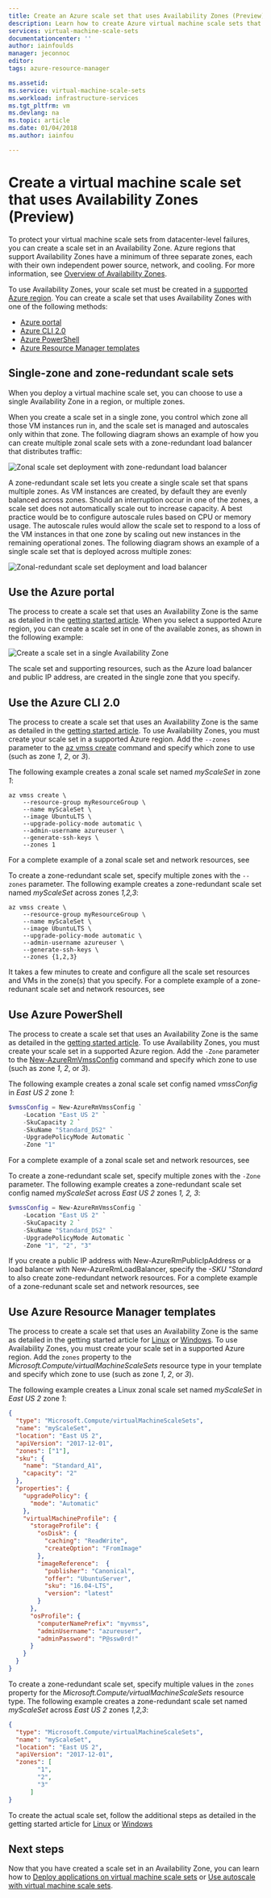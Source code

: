 ```yaml
---
title: Create an Azure scale set that uses Availability Zones (Preview) | Microsoft Docs
description: Learn how to create Azure virtual machine scale sets that use Availability Zones for increased redundancy against outages
services: virtual-machine-scale-sets
documentationcenter: ''
author: iainfoulds
manager: jeconnoc
editor:
tags: azure-resource-manager

ms.assetid: 
ms.service: virtual-machine-scale-sets
ms.workload: infrastructure-services
ms.tgt_pltfrm: vm
ms.devlang: na
ms.topic: article
ms.date: 01/04/2018
ms.author: iainfou

---
```


# Create a virtual machine scale set that uses Availability Zones (Preview)
To protect your virtual machine scale sets from datacenter-level failures, you can create a scale set in an Availability Zone. Azure regions that support Availability Zones have a minimum of three separate zones, each with their own independent power source, network, and cooling. For more information, see [Overview of Availability Zones](../availability-zones/az-overview.md).

To use Availability Zones, your scale set must be created in a [supported Azure region](../availability-zones/az-overview.md#regions-that-support-availability-zones). You can create a scale set that uses Availability Zones with one of the following methods:

- [Azure portal](#use-the-azure-portal)
- [Azure CLI 2.0](#use-the-azure-cli-20)
- [Azure PowerShell](#use-azure-powershell)
- [Azure Resource Manager templates](#use-azure-resource-manager-templates)


## Single-zone and zone-redundant scale sets
When you deploy a virtual machine scale set, you can choose to use a single Availability Zone in a region, or multiple zones.

When you create a scale set in a single zone, you control which zone all those VM instances run in, and the scale set is managed and autoscales only within that zone. The following diagram shows an example of how you can create multiple zonal scale sets with a zone-redundant load balancer that distributes traffic:

![Zonal scale set deployment with zone-redundant load balancer](media/virtual-machine-scale-sets-use-availability-zones/zonal-vmss.png)

A zone-redundant scale set lets you create a single scale set that spans multiple zones. As VM instances are created, by default they are evenly balanced across zones. Should an interruption occur in one of the zones, a scale set does not automatically scale out to increase capacity. A best practice would be to configure autoscale rules based on CPU or memory usage. The autoscale rules would allow the scale set to respond to a loss of the VM instances in that one zone by scaling out new instances in the remaining operational zones. The following diagram shows an example of a single scale set that is deployed across multiple zones:

![Zonal-redundant scale set deployment and load balancer](media/virtual-machine-scale-sets-use-availability-zones/zone-redundant-vmss.png)


## Use the Azure portal
The process to create a scale set that uses an Availability Zone is the same as detailed in the [getting started article](virtual-machine-scale-sets-create-portal.md). When you select a supported Azure region, you can create a scale set in one of the available zones, as shown in the following example:

![Create a scale set in a single Availability Zone](media/virtual-machine-scale-sets-use-availability-zones/create-portal-single-az.png)

The scale set and supporting resources, such as the Azure load balancer and public IP address, are created in the single zone that you specify.


## Use the Azure CLI 2.0
The process to create a scale set that uses an Availability Zone is the same as detailed in the [getting started article](virtual-machine-scale-sets-create-cli.md). To use Availability Zones, you must create your scale set in a supported Azure region. Add the `--zones` parameter to the [az vmss create](/cli/azure/vmss#az_vmss_create) command and specify which zone to use (such as zone *1*, *2*, or *3*). 

The following example creates a zonal scale set named *myScaleSet* in zone *1*:

```azurecli
az vmss create \
    --resource-group myResourceGroup \
    --name myScaleSet \
    --image UbuntuLTS \
    --upgrade-policy-mode automatic \
    --admin-username azureuser \
    --generate-ssh-keys \
    --zones 1
```
For a complete example of a zonal scale set and network resources, see

To create a zone-redundant scale set, specify multiple zones with the `--zones` parameter. The following example creates a zone-redundant scale set named *myScaleSet* across zones *1,2,3*:

```azurecli
az vmss create \
    --resource-group myResourceGroup \
    --name myScaleSet \
    --image UbuntuLTS \
    --upgrade-policy-mode automatic \
    --admin-username azureuser \
    --generate-ssh-keys \
    --zones {1,2,3}
```

It takes a few minutes to create and configure all the scale set resources and VMs in the zone(s) that you specify. For a complete example of a zone-redunant scale set and network resources, see


## Use Azure PowerShell
The process to create a scale set that uses an Availability Zone is the same as detailed in the [getting started article](virtual-machine-scale-sets-create-powershell.md). To use Availability Zones, you must create your scale set in a supported Azure region. Add the `-Zone` parameter to the [New-AzureRmVmssConfig](/powershell/module/azurerm.compute/new-azurermvmssconfig) command and specify which zone to use (such as zone *1*, *2*, or *3*). 

The following example creates a zonal scale set config named *vmssConfig* in *East US 2* zone *1*:

```powershell
$vmssConfig = New-AzureRmVmssConfig `
    -Location "East US 2" `
    -SkuCapacity 2 `
    -SkuName "Standard_DS2" `
    -UpgradePolicyMode Automatic `
    -Zone "1"
```

For a complete example of a zonal scale set and network resources, see

To create a zone-redundant scale set, specify multiple zones with the `-Zone` parameter. The following example creates a zone-redundant scale set config named *myScaleSet* across *East US 2* zones *1, 2, 3*:

```powershell
$vmssConfig = New-AzureRmVmssConfig `
    -Location "East US 2" `
    -SkuCapacity 2 `
    -SkuName "Standard_DS2" `
    -UpgradePolicyMode Automatic `
    -Zone "1", "2", "3"
```

If you create a public IP address with New-AzureRmPublicIpAddress or a load balancer with New-AzureRmLoadBalancer, specify the *-SKU "Standard* to also create zone-redundant network resources. For a complete example of a zone-redunant scale set and network resources, see


## Use Azure Resource Manager templates
The process to create a scale set that uses an Availability Zone is the same as detailed in the getting started article for [Linux](virtual-machine-scale-sets-create-template-linux.md) or [Windows](virtual-machine-scale-sets-create-template-windows.md). To use Availability Zones, you must create your scale set in a supported Azure region. Add the `zones` property to the *Microsoft.Compute/virtualMachineScaleSets* resource type in your template and specify which zone to use (such as zone *1*, *2*, or *3*).

The following example creates a Linux zonal scale set named *myScaleSet* in *East US 2* zone *1*:

```json
{
  "type": "Microsoft.Compute/virtualMachineScaleSets",
  "name": "myScaleSet",
  "location": "East US 2",
  "apiVersion": "2017-12-01",
  "zones": ["1"],
  "sku": {
    "name": "Standard_A1",
    "capacity": "2"
  },
  "properties": {
    "upgradePolicy": {
      "mode": "Automatic"
    },
    "virtualMachineProfile": {
      "storageProfile": {
        "osDisk": {
          "caching": "ReadWrite",
          "createOption": "FromImage"
        },
        "imageReference":  {
          "publisher": "Canonical",
          "offer": "UbuntuServer",
          "sku": "16.04-LTS",
          "version": "latest"
        }
      },
      "osProfile": {
        "computerNamePrefix": "myvmss",
        "adminUsername": "azureuser",
        "adminPassword": "P@ssw0rd!"
      }
    }
  }
}
```

To create a zone-redundant scale set, specify multiple values in the `zones` property for the *Microsoft.Compute/virtualMachineScaleSets* resource type. The following example creates a zone-redundant scale set named *myScaleSet* across *East US 2* zones *1,2,3*:

```json
{
  "type": "Microsoft.Compute/virtualMachineScaleSets",
  "name": "myScaleSet",
  "location": "East US 2",
  "apiVersion": "2017-12-01",
  "zones": [
        "1",
        "2",
        "3"
      ]
}
```

To create the actual scale set, follow the additional steps as detailed in the getting started article for [Linux](virtual-machine-scale-sets-create-template-linux.md) or [Windows](virtual-machine-scale-sets-create-template-windows.md)


## Next steps
Now that you have created a scale set in an Availability Zone, you can learn how to [Deploy applications on virtual machine scale sets](virtual-machine-scale-sets-deploy-app.md) or [Use autoscale with virtual machine scale sets](virtual-machine-scale-sets-autoscale-overview.md).
